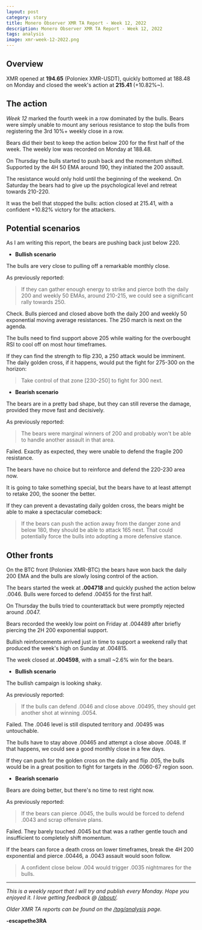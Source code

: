 ```yaml
---
layout: post
category: story
title: Monero Observer XMR TA Report - Week 12, 2022
description: Monero Observer XMR TA Report - Week 12, 2022
tags: analysis
image: xmr-week-12-2022.png
---
```


## Overview

XMR opened at **194.65** (Poloniex XMR-USDT), quickly bottomed at 188.48 on Monday and closed the week's action at **215.41** (+10.82%~).

## The action

*Week 12* marked the fourth week in a row dominated by the bulls. Bears were simply unable to mount any serious resistance to stop the bulls from registering the 3rd 10%+ weekly close in a row.

Bears did their best to keep the action below 200 for the first half of the week. The weekly low was recorded on Monday at 188.48.

On Thursday the bulls started to push back and the momentum shifted. Supported by the 4H 50 EMA around 190, they initiated the 200 assault.  

The resistance would only hold until the beginning of the weekend. On Saturday the bears had to give up the psychological level and retreat towards 210-220.

It was the bell that stopped the bulls: action closed at 215.41, with a confident +10.82% victory for the attackers.

## Potential scenarios

As I am writing this report, the bears are pushing back just below 220.

- **Bullish scenario**

The bulls are very close to pulling off a remarkable monthly close.

As previously reported:

> If they can gather enough energy to strike and pierce both the daily 200 and weekly 50 EMAs, around 210-215, we could see a significant rally towards 250.

Check. Bulls pierced and closed above both the daily 200 and weekly 50 exponential moving average resistances. The 250 march is next on the agenda.

The bulls need to find support above 205 while waiting for the overbought RSI to cool off on most hour timeframes.

If they can find the strength to flip 230, a 250 attack would be imminent. The daily golden cross, if it happens, would put the fight for 275-300 on the horizon:

> Take control of that zone [230-250] to fight for 300 next.


- **Bearish scenario**

The bears are in a pretty bad shape, but they can still reverse the damage, provided they move fast and decisively.

As previously reported:

> The bears were marginal winners of 200 and probably won't be able to handle another assault in that area.

Failed. Exactly as expected, they were unable to defend the fragile 200 resistance.

The bears have no choice but to reinforce and defend the 220-230 area now.

It is going to take something special, but the bears have to at least attempt to retake 200, the sooner the better.

If they can prevent a devastating daily golden cross, the bears might be able to make a spectacular comeback:

> If the bears can push the action away from the danger zone and below 180, they should be able to attack 165 next. That could potentially force the bulls into adopting a more defensive stance. 


## Other fronts

On the BTC front (Poloniex XMR-BTC) the bears have won back the daily 200 EMA and the bulls are slowly losing control of the action.

The bears started the week at **.004718** and quickly pushed the action below .0046. Bulls were forced to defend .00455 for the first half.

On Thursday the bulls tried to counterattack but were promptly rejected around .0047. 

Bears recorded the weekly low point on Friday at .004489 after briefly piercing the 2H 200 exponential support.

Bullish reinforcements arrived just in time to support a weekend rally that produced the week's high on Sunday at .004815.

The week closed at **.004598**, with a small ~2.6% win for the bears.


- **Bullish scenario**

The bullish campaign is looking shaky. 

As previously reported:

> If the bulls can defend .0046 and close above .00495, they should get another shot at winning .0054.

Failed. The .0046 level is still disputed territory and .00495 was untouchable.

The bulls have to stay above .00465 and attempt a close above .0048. If that happens, we could see a good monthly close in a few days. 

If they can push for the golden cross on the daily and flip .005, the bulls would be in a great position to fight for targets in the .0060-67 region soon.


- **Bearish scenario**

Bears are doing better, but there's no time to rest right now.

As previously reported:

> If the bears can pierce .0045, the bulls would be forced to defend .0043 and scrap offensive plans.  

Failed. They barely touched .0045 but that was a rather gentle touch and insufficient to completely shift momentum.

If the bears can force a death cross on lower timeframes, break the 4H 200 exponential and pierce .00446, a .0043 assault would soon follow.

> A confident close below .004 would trigger .0035 nightmares for the bulls. 


---

*This is a weekly report that I will try and publish every Monday. Hope you enjoyed it. I love getting feedback @ [/about/](/about/).*

*Older XMR TA reports can be found on the [/tag/analysis](/tag/analysis) page.*

**-escapethe3RA**
